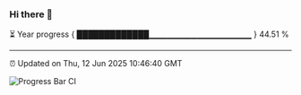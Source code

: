### Hi there 👋

⏳ Year progress { █████████████▁▁▁▁▁▁▁▁▁▁▁▁▁▁▁▁▁ } 44.51 %

---

⏰ Updated on Thu, 12 Jun 2025 10:46:40 GMT

![Progress Bar CI](https://github.com/IshwaranRudhara/GIT-ACTION/workflows/Progress%20Bar%20CI/badge.svg)
